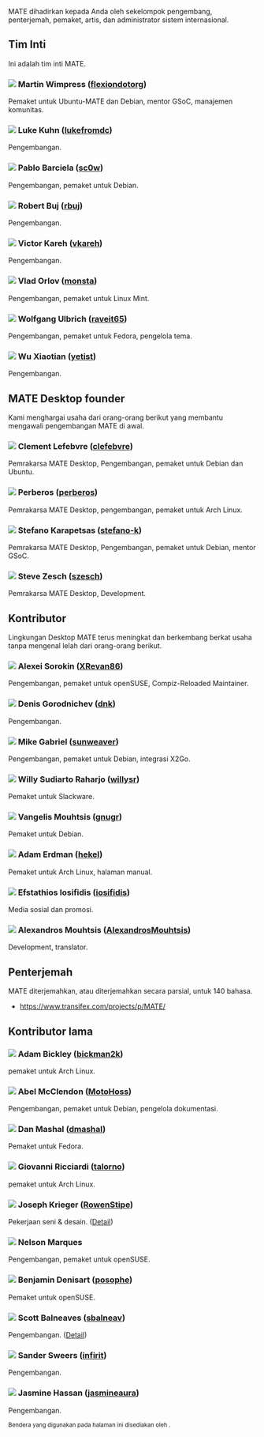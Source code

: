 <!--
.. link:
.. description:
.. tags:
.. date: 2011-12-05 07:25:21
.. title: Team
.. slug: team
-->

MATE dihadirkan kepada Anda oleh sekelompok pengembang, penterjemah,
pemaket, artis, dan administrator sistem internasional.

## Tim Inti

Ini adalah tim inti MATE.

### ![](/assets/img/flags/32/United%20Kingdom\(Great%20Britain\).png) Martin Wimpress ([flexiondotorg](https://github.com/flexiondotorg))

Pemaket untuk Ubuntu-MATE dan Debian, mentor GSoC, manajemen komunitas.

### ![](/assets/img/flags/32/USA.png) Luke Kuhn ([lukefromdc](https://github.com/lukefromdc))

Pengembangan.

### ![](/assets/img/flags/32/Galicia.png) Pablo Barciela ([sc0w](https://github.com/sc0w))

Pengembangan, pemaket untuk Debian.

### ![](/assets/img/flags/32/Catalonia.png) Robert Buj ([rbuj](https://github.com/rbuj))

Pengembangan.

### ![](/assets/img/flags/32/Puerto%20Rico.png) Victor Kareh ([vkareh](https://github.com/vkareh))

Pengembangan.

### ![](/assets/img/flags/32/Russian%20Federation.png) Vlad Orlov ([monsta](https://github.com/monsta))

Pengembangan, pemaket untuk Linux Mint.

### ![](/assets/img/flags/32/Germany.png) Wolfgang Ulbrich ([raveit65](https://github.com/raveit65))

Pengembangan, pemaket untuk Fedora, pengelola tema.

### ![](/assets/img/flags/32/China.png) Wu Xiaotian ([yetist](https://github.com/yetist))

Pengembangan.



## MATE Desktop founder

Kami menghargai usaha dari orang-orang berikut yang membantu mengawali 
pengembangan MATE di awal.

### ![](/assets/img/flags/32/France.png) Clement Lefebvre ([clefebvre](https://github.com/clefebvre))

Pemrakarsa MATE Desktop, Pengembangan, pemaket untuk Debian dan Ubuntu.

### ![](/assets/img/flags/32/Argentina.png) Perberos ([perberos](https://github.com/perberos))

Pemrakarsa MATE Desktop, pengembangan, pemaket untuk Arch Linux.

### ![](/assets/img/flags/32/Italy.png) Stefano Karapetsas ([stefano-k](https://github.com/stefano-k))

Pemrakarsa MATE Desktop, Pengembangan, pemaket untuk Debian, mentor GSoC.

### ![](/assets/img/flags/32/USA.png) Steve Zesch ([szesch](https://github.com/szesch))

Pemrakarsa MATE Desktop, Development.



## Kontributor

Lingkungan Desktop MATE terus meningkat dan berkembang berkat usaha tanpa mengenal lelah
dari orang-orang berikut.

### ![](/assets/img/flags/32/Russian%20Federation.png) Alexei Sorokin ([XRevan86](https://github.com/XRevan86))

Pengembangan, pemaket untuk openSUSE, Compiz-Reloaded Maintainer.

### ![](/assets/img/flags/32/Russian%20Federation.png) Denis Gorodnichev ([dnk](https://github.com/dnk))

Pengembangan.

### ![](/assets/img/flags/32/Germany.png) Mike Gabriel ([sunweaver](https://github.com/sunweaver))

Pengembangan, pemaket untuk Debian, integrasi X2Go.

### ![](/assets/img/flags/32/Indonesia.png) Willy Sudiarto Raharjo ([willysr](https://github.com/willysr))

Pemaket untuk Slackware.

### ![](/assets/img/flags/32/Greece.png) Vangelis Mouhtsis ([gnugr](https://github.com/gnugr))

Pemaket untuk Debian.

### ![](/assets/img/flags/32/USA.png) Adam Erdman ([hekel](https://github.com/hekel))

Pemaket untuk Arch Linux, halaman manual.

### ![](/assets/img/flags/32/Greece.png) Efstathios Iosifidis ([iosifidis](https://github.com/iosifidis))

Media sosial dan promosi.

### ![](/assets/img/flags/32/Greece.png) Alexandros Mouhtsis ([AlexandrosMouhtsis](https://github.com/AlexandrosMouhtsis))

Development, translator.



## Penterjemah

MATE diterjemahkan, atau diterjemahkan secara parsial, untuk 140 bahasa.

  * <https://www.transifex.com/projects/p/MATE/>



## Kontributor lama

### ![](/assets/img/flags/32/USA.png) Adam Bickley ([bickman2k](https://github.com/bickman2k))

pemaket untuk Arch Linux.

### ![](/assets/img/flags/32/USA.png) Abel McClendon ([MotoHoss](https://github.com/MotoHoss))

Pengembangan, pemaket untuk Debian, pengelola dokumentasi.

### ![](/assets/img/flags/32/USA.png) Dan Mashal ([dmashal](https://github.com/dmashal))

Pemaket untuk Fedora.

### ![](/assets/img/flags/32/Italy.png) Giovanni Ricciardi ([talorno](https://github.com/talorno))

pemaket untuk Arch Linux.

### ![](/assets/img/flags/32/USA.png) Joseph Krieger ([RowenStipe](https://github.com/RowenStipe))

Pekerjaan seni & desain. ([Detail](https://wiki.mate-desktop.org/#!pages/./users-rowen_stipe.md))

### ![](/assets/img/flags/32/Portugal.png) Nelson Marques

Pengembangan, pemaket untuk openSUSE.

### ![](/assets/img/flags/32/France.png) Benjamin Denisart ([posophe](https://github.com/posophe))

Pemaket untuk openSUSE.

### ![](/assets/img/flags/32/Canada.png) Scott Balneaves ([sbalneav](https://github.com/sbalneav))

Pengembangan. ([Detail](https://wiki.mate-desktop.org/#!pages/./users-sbalneav.md))

### ![](/assets/img/flags/32/Netherlands.png) Sander Sweers ([infirit](https://github.com/infirit))

Pengembangan.

### ![](/assets/img/flags/32/Egypt.png) Jasmine Hassan ([jasmineaura](https://wiki.mate-desktop.org/#!pages/./users-jasmineaura.md))

Pengembangan.



<small>
Bendera yang digunakan pada halaman ini disediakan oleh <http://www.icondrawer.com>.
</small>
